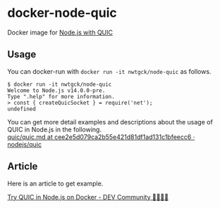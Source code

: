 # docker-node-quic
Docker image for [Node.js with QUIC](https://github.com/nodejs/quic)

## Usage

You can docker-run with `docker run -it nwtgck/node-quic` as follows.

```console
$ docker run -it nwtgck/node-quic
Welcome to Node.js v14.0.0-pre.
Type ".help" for more information.
> const { createQuicSocket } = require('net');
undefined
```

You can get more detail examples and descriptions about the usage of QUIC in Node.js in the following.  
[quic/quic.md at cee2e5d079ca2b55e421d81df1ad131c1bfeecc6 · nodejs/quic](https://github.com/nodejs/quic/blob/cee2e5d079ca2b55e421d81df1ad131c1bfeecc6/doc/api/quic.md)

## Article
Here is an article to get example.

[Try QUIC in Node.js on Docker - DEV Community 👩‍💻👨‍💻](https://dev.to/nwtgck/try-quic-in-node-js-on-docker-l8c)

